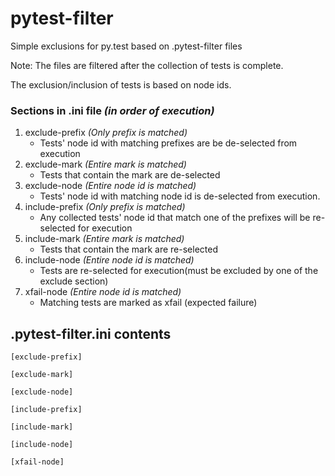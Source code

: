 pytest-filter
=============

Simple exclusions for py.test based on .pytest-filter files

Note: The files are filtered after the collection of tests is complete.

The exclusion/inclusion of tests is based on node ids.


### Sections in .ini file *(in order of execution)*
1. exclude-prefix *(Only prefix is matched)*
    - Tests' node id with matching prefixes are be de-selected from execution
2. exclude-mark *(Entire mark is matched)*
    - Tests that contain the mark are de-selected 
3. exclude-node *(Entire node id is matched)*
    - Tests' node id with matching node id is de-selected from execution. 
3. include-prefix *(Only prefix is matched)*
    - Any collected tests' node id that match one of the prefixes will be re-selected for execution
5. include-mark *(Entire mark is matched)*
    - Tests that contain the mark are re-selected 
6. include-node *(Entire node id is matched)*
    - Tests are re-selected for execution(must be excluded by one of the exclude section)
6. xfail-node *(Entire node id is matched)*
    - Matching tests are marked as xfail (expected failure)

.pytest-filter.ini contents
---------------------------
```
[exclude-prefix]

[exclude-mark]

[exclude-node]

[include-prefix]

[include-mark]

[include-node]

[xfail-node]

```